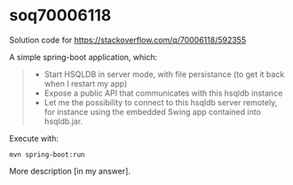 # soq70006118
Solution code for https://stackoverflow.com/q/70006118/592355

A simple spring-boot application, which:

>- Start HSQLDB in server mode, with file persistance (to get it back when I restart my app)
>- Expose a public API that communicates with this hsqldb instance
>- Let me the possibility to connect to this hsqldb server remotely, for instance using the embedded Swing app contained into hsqldb.jar.

Execute with:

    mvn spring-boot:run

More description [in my answer].